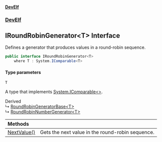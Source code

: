 #### [DevElf](README.md 'README')
### [DevElf](DevElf.md 'DevElf')

## IRoundRobinGenerator\<T\> Interface

Defines a generator that produces values in a round\-robin sequence\.

```csharp
public interface IRoundRobinGenerator<T>
    where T : System.IComparable<T>
```
#### Type parameters

<a name='DevElf.IRoundRobinGenerator_T_.T'></a>

`T`

A type that implements [System\.IComparable&lt;&gt;](https://learn.microsoft.com/en-us/dotnet/api/system.icomparable-1 'System\.IComparable\`1')\.

Derived  
&#8627; [RoundRobinGeneratorBase&lt;T&gt;](RoundRobinGeneratorBase_T_.md 'DevElf\.RoundRobinGeneratorBase\<T\>')  
&#8627; [RoundRobinNumberGenerator&lt;T&gt;](RoundRobinNumberGenerator_T_.md 'DevElf\.RoundRobinNumberGenerator\<T\>')

| Methods | |
| :--- | :--- |
| [NextValue\(\)](IRoundRobinGenerator_T_.NextValue().md 'DevElf\.IRoundRobinGenerator\<T\>\.NextValue\(\)') | Gets the next value in the round\-robin sequence\. |
